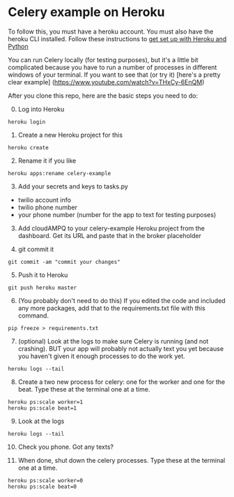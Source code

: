 # Celery example on Heroku

To follow this, you must have a heroku account. You must also have the heroku CLI installed. Follow these instructions to [get set up with Heroku and Python](https://devcenter.heroku.com/articles/getting-started-with-python)


You can run Celery locally (for testing purposes), but it's a little bit complicated because you have to run a number of processes in different windows of your terminal. If you want to see that (or try it) [here's a pretty clear example]
(https://www.youtube.com/watch?v=THxCy-6EnQM)


After you clone this repo, here are the basic steps you need to do:

0. Log into Heroku
```
heroku login
```

1. Create a new Heroku project for this 
```
heroku create 
```

2. Rename it if you like
```
heroku apps:rename celery-example
```

3. Add your secrets and keys to tasks.py
* twilio account info
* twilio phone number
* your phone number (number for the app to text for testing purposes) 

3. Add cloudAMPQ to your celery-example Heroku project from the dashboard. Get its URL and paste that in the broker placeholder

4. git commit it
```
git commit -am "commit your changes"
```

5. Push it to Heroku
```
git push heroku master
```

6. (You probably don't need to do this) If you edited the code and included any more packages, add that to the requirements.txt file with this command.
```
pip freeze > requirements.txt
```

7. (optional) Look at the logs to make sure Celery is running (and not crashing). BUT your app will probably not actually text you yet because you haven't given it enough processes to do the work yet.
```
heroku logs --tail
```

8. Create a two new process for celery: one for the worker and one for the beat. Type these at the terminal one at a time.
```
heroku ps:scale worker=1
heroku ps:scale beat=1
```

9. Look at the logs
```
heroku logs --tail
```

10. Check you phone. Got any texts?

11. When done, shut down the celery processes. Type these at the terminal one at a time.
```
heroku ps:scale worker=0
heroku ps:scale beat=0
```
